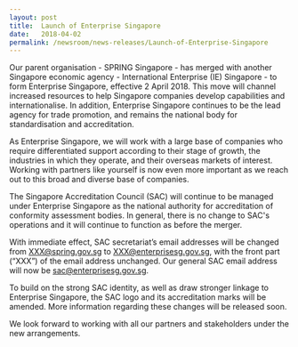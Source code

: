 ```yaml
---
layout: post
title:  Launch of Enterprise Singapore
date:   2018-04-02
permalink: /newsroom/news-releases/Launch-of-Enterprise-Singapore
---
```


Our parent organisation - SPRING Singapore - has merged with another Singapore economic agency - International Enterprise (IE) Singapore - to form Enterprise Singapore, effective 2 April 2018. This move will channel increased resources to help Singapore companies develop capabilities and internationalise. In addition, Enterprise Singapore continues to be the lead agency for trade promotion, and remains the national body for standardisation and accreditation.

As Enterprise Singapore, we will work with a large base of companies who require differentiated support according to their stage of growth, the industries in which they operate, and their overseas markets of interest. Working with partners like yourself is now even more important as we reach out to this broad and diverse base of companies.

The Singapore Accreditation Council (SAC) will continue to be managed under Enterprise Singapore as the national authority for accreditation of conformity assessment bodies. In general, there is no change to SAC's operations and it will continue to function as before the merger.

With immediate effect, SAC secretariat’s email addresses will be changed from XXX@spring.gov.sg to XXX@enterprisesg.gov.sg, with the front part (“XXX”) of the email address unchanged. Our general SAC email address will now be <sac@enterprisesg.gov.sg>.

To build on the strong SAC identity, as well as draw stronger linkage to Enterprise Singapore, the SAC logo and its accreditation marks will be amended. More information regarding these changes will be released soon.

We look forward to working with all our partners and stakeholders under the new arrangements.
